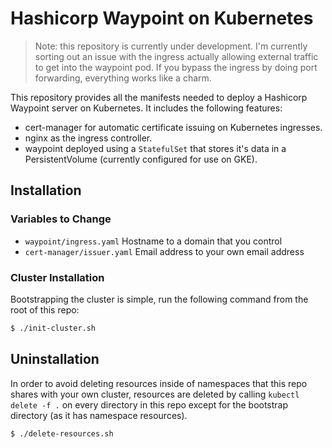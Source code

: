 # Hashicorp Waypoint on Kubernetes

> Note: this repository is currently under development. I'm currently sorting out an issue with the ingress actually allowing external traffic to get into the waypoint pod. If you bypass the ingress by doing port forwarding, everything works like a charm.

This repository provides all the manifests needed to deploy a Hashicorp Waypoint server on Kubernetes. It includes the following features:
* cert-manager for automatic certificate issuing on Kubernetes ingresses.
* nginx as the ingress controller.
* waypoint deployed using a `StatefulSet` that stores it's data in a PersistentVolume (currently configured for use on GKE).

## Installation

### Variables to Change
* `waypoint/ingress.yaml` Hostname to a domain that you control
* `cert-manager/issuer.yaml` Email address to your own email address

### Cluster Installation
Bootstrapping the cluster is simple, run the following command from the root of this repo:

```bash
$ ./init-cluster.sh
```

## Uninstallation
In order to avoid deleting resources inside of namespaces that this repo shares with your own cluster, resources are deleted by calling `kubectl delete -f .` on every directory in this repo except for the bootstrap directory (as it has namespace resources).
```bash
$ ./delete-resources.sh
```
